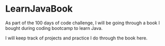 # LearnJavaBook
As part of the 100 days of code challenge, I will be going through a book I bought during coding bootcamp to learn Java. 

I will keep track of projects and practice I do through the book here.
